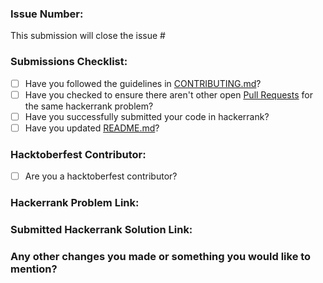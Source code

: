 ### Issue Number:

This submission will close the issue #<!--Issue Number-->

### Submissions Checklist:

* [ ] Have you followed the guidelines in [CONTRIBUTING.md](https://github.com/Riddhi9570/HackerrankPracticeProblems/blob/main/CONTRIBUTING.md)?
* [ ] Have you checked to ensure there aren't other open [Pull Requests](https://github.com/Riddhi9570/HackerrankPracticeProblems/pulls) for the same hackerrank problem?
* [ ] Have you successfully submitted your code in hackerrank?
* [ ] Have you updated [README.md](https://github.com/Riddhi9570/HackerrankPracticeProblems/blob/main/README.md)?

### Hacktoberfest Contributor:

* [ ] Are you a hacktoberfest contributor?

### Hackerrank Problem Link:

<!-- Provide your hacckerrank problem link here-->

### Submitted Hackerrank Solution Link:

<!-- Go to your hackerrank problem, select your "submission" and go to "view results". Copy the URL and provide the link here-->

### Any other changes you made or something you would like to mention?

<!-- Write NA if not applicable-->
